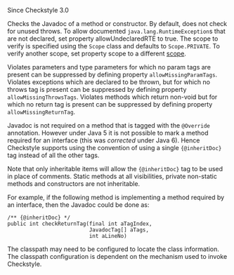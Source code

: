 Since Checkstyle 3.0

Checks the Javadoc of a method or constructor. By default, does not
check for unused throws. To allow documented
`java.lang.RuntimeException`s that are not declared, set property
allowUndeclaredRTE to true. The scope to verify is specified using the
`Scope` class and defaults to `Scope.PRIVATE`. To verify another scope,
set property scope to a different
[scope](https://checkstyle.org/property_types.html#scope).

Violates parameters and type parameters for which no param tags are
present can be suppressed by defining property `allowMissingParamTags`.
Violates exceptions which are declared to be thrown, but for which no
throws tag is present can be suppressed by defining property
`allowMissingThrowsTags`. Violates methods which return non-void but for
which no return tag is present can be suppressed by defining property
`allowMissingReturnTag`.

Javadoc is not required on a method that is tagged with the `@Override`
annotation. However under Java 5 it is not possible to mark a method
required for an interface (this was *corrected* under Java 6). Hence
Checkstyle supports using the convention of using a single
`{@inheritDoc}` tag instead of all the other tags.

Note that only inheritable items will allow the `{@inheritDoc}` tag to
be used in place of comments. Static methods at all visibilities,
private non-static methods and constructors are not inheritable.

For example, if the following method is implementing a method required
by an interface, then the Javadoc could be done as:

    /** {@inheritDoc} */
    public int checkReturnTag(final int aTagIndex,
                              JavadocTag[] aTags,
                              int aLineNo)

The classpath may need to be configured to locate the class information.
The classpath configuration is dependent on the mechanism used to invoke
Checkstyle.